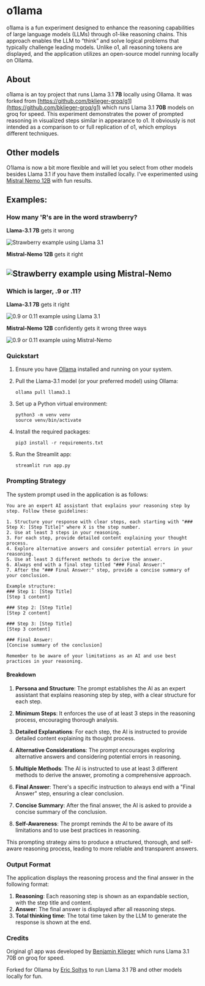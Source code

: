 # o1lama
o1lama is a fun experiment designed to enhance the reasoning capabilities of large language models (LLMs) through o1-like reasoning chains. This approach enables the LLM to “think” and solve logical problems that typically challenge leading models. Unlike o1, all reasoning tokens are displayed, and the application utilizes an open-source model running locally on Ollama.

## About
o1lama is an toy project that runs Llama 3.1 **7B** locally using Ollama. It was forked from [https://github.com/bklieger-groq/g1](https://github.com/bklieger-groq/g1) which runs Llama 3.1 **70B** models on groq for speed. This experiment demonstrates the power of prompted reasoning in visualized steps similar in appearance to o1. It obviously is not intended as a comparison to or full replication of o1, which employs different techniques.

## Other models
O1lama is now a bit more flexible and will let you select from other models besides Llama 3.1 if you have them installed locally. I've experimented using [Mistral Nemo 12B](https://ollama.com/library/mistral-nemo) with fun results.

## Examples:

### How many 'R's are in the word strawberry?

**Llama-3.1 7B** gets it wrong

![Strawberry example using Llama 3.1](examples/strawberry.png)

**Mistral-Nemo 12B** gets it right

![Strawberry example using Mistral-Nemo](examples/strawberry-mistral-nemo.png)
---

### Which is larger, .9 or .11?

**Llama-3.1 7B** gets it right

![0.9 or 0.11 example using Llama 3.1](examples/math.png)

**Mistral-Nemo 12B** confidently gets it wrong three ways

![0.9 or 0.11 example using Mistral-Nemo](examples/math-mistral-nemo.png)

### Quickstart

1. Ensure you have [Ollama](https://ollama.ai/) installed and running on your system.

2. Pull the Llama-3.1 model (or your preferred model) using Ollama:
   ```
   ollama pull llama3.1
   ```

3. Set up a Python virtual environment:
   ```
   python3 -m venv venv
   source venv/bin/activate
   ```

4. Install the required packages:
   ```
   pip3 install -r requirements.txt
   ```

5. Run the Streamlit app:
   ```
   streamlit run app.py
   ```

### Prompting Strategy

The system prompt used in the application is as follows:

```
You are an expert AI assistant that explains your reasoning step by step. Follow these guidelines:

1. Structure your response with clear steps, each starting with "### Step X: [Step Title]" where X is the step number.
2. Use at least 3 steps in your reasoning.
3. For each step, provide detailed content explaining your thought process.
4. Explore alternative answers and consider potential errors in your reasoning.
5. Use at least 3 different methods to derive the answer.
6. Always end with a final step titled "### Final Answer:"
7. After the "### Final Answer:" step, provide a concise summary of your conclusion.

Example structure:
### Step 1: [Step Title]
[Step 1 content]

### Step 2: [Step Title]
[Step 2 content]

### Step 3: [Step Title]
[Step 3 content]

### Final Answer:
[Concise summary of the conclusion]

Remember to be aware of your limitations as an AI and use best practices in your reasoning.
```

#### Breakdown

1. **Persona and Structure**: The prompt establishes the AI as an expert assistant that explains reasoning step by step, with a clear structure for each step.

2. **Minimum Steps**: It enforces the use of at least 3 steps in the reasoning process, encouraging thorough analysis.

3. **Detailed Explanations**: For each step, the AI is instructed to provide detailed content explaining its thought process.

4. **Alternative Considerations**: The prompt encourages exploring alternative answers and considering potential errors in reasoning.

5. **Multiple Methods**: The AI is instructed to use at least 3 different methods to derive the answer, promoting a comprehensive approach.

6. **Final Answer**: There's a specific instruction to always end with a "Final Answer" step, ensuring a clear conclusion.

7. **Concise Summary**: After the final answer, the AI is asked to provide a concise summary of the conclusion.

8. **Self-Awareness**: The prompt reminds the AI to be aware of its limitations and to use best practices in reasoning.

This prompting strategy aims to produce a structured, thorough, and self-aware reasoning process, leading to more reliable and transparent answers.

### Output Format

The application displays the reasoning process and the final answer in the following format:

1. **Reasoning**: Each reasoning step is shown as an expandable section, with the step title and content.
2. **Answer**: The final answer is displayed after all reasoning steps.
3. **Total thinking time**: The total time taken by the LLM to generate the response is shown at the end.

### Credits

Original g1 app was developed by [Benjamin Klieger](https://x.com/benjaminklieger) which runs Llama 3.1 70B on groq for speed.

Forked for Ollama by [Eric Soltys](https://www.threads.net/@kootenay_eric) to run Llama 3.1 7B and other models locally for fun.
